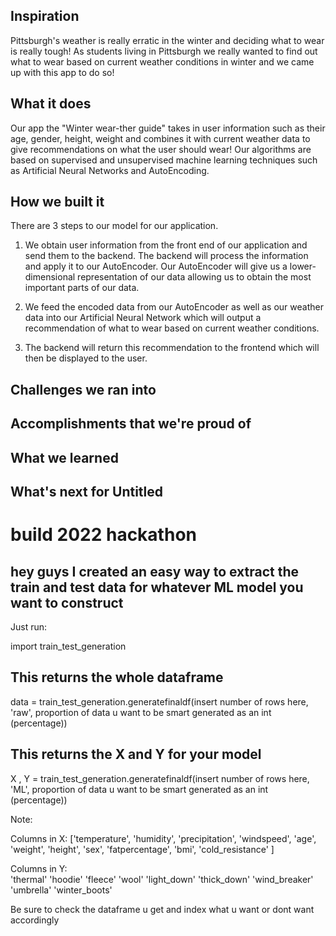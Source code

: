 ## Inspiration
Pittsburgh's weather is really erratic in the winter and deciding what to wear is really tough! As students living in Pittsburgh we really wanted to find out what to wear based on current weather conditions in winter and we came up with this app to do so!

## What it does
Our app the "Winter wear-ther guide" takes in user information such as their age, gender, height, weight and combines it with current weather data to give recommendations on what the user should wear! Our algorithms are based on supervised and unsupervised machine learning techniques such as Artificial Neural Networks and AutoEncoding.

## How we built it
There are 3 steps to our model for our application.

1. We obtain user information from the front end of our application and send them to the backend. The backend will process the information and apply it to our AutoEncoder. Our AutoEncoder will give us a lower-dimensional representation of our data allowing us to obtain the most important parts of our data.

2. We feed the encoded data from our AutoEncoder as well as our weather data into our Artificial Neural Network which will output a recommendation of what to wear based on current weather conditions.

3. The backend will return this recommendation to the frontend which will then be displayed to the user.

## Challenges we ran into


## Accomplishments that we're proud of

## What we learned

## What's next for Untitled































# build 2022 hackathon

## hey guys I created an easy way to extract the train and test data for whatever ML model you want to construct

Just run:


import train_test_generation
## This returns the whole dataframe
data = train_test_generation.generatefinaldf(insert number of rows here, 'raw', proportion of data u want to be smart generated as an int (percentage))


## This returns the X and Y for your model
X , Y = train_test_generation.generatefinaldf(insert number of rows here, 'ML', proportion of data u want to be smart generated as an int (percentage))

Note: 

Columns in X: ['temperature', 'humidity', 'precipitation', 'windspeed', 'age', 'weight', 'height', 'sex', 'fatpercentage', 'bmi', 'cold_resistance' ]

Columns in Y:     
    'thermal' 
    'hoodie'
    'fleece'
    'wool'
    'light_down' 
    'thick_down'
    'wind_breaker'
    'umbrella'
    'winter_boots'

Be sure to check the dataframe u get and index what u want or dont want accordingly
